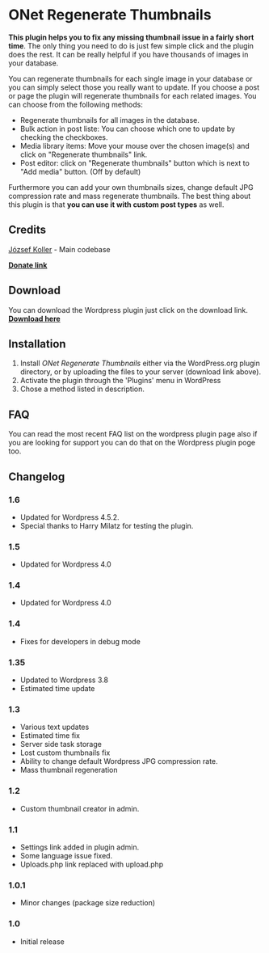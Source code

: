 # ONet Regenerate Thumbnails

**This plugin helps you to fix any missing thumbnail issue in a fairly short time**. The only thing you need to do is just few simple click and the plugin does the rest. It can be really helpful if you have thousands of images in your database.

You can regenerate thumbnails for each single image in your database or you can simply select those you really want to update. If you choose a post or page the plugin will regenerate thumbnails for each related images. You can choose from the following methods:

*   Regenerate thumbnails for all images in the database.
*   Bulk action in post liste: You can choose which one to update by checking the checkboxes.
*   Media library items: Move your mouse over the chosen image(s) and click on "Regenerate thumbnails" link.
*   Post editor: click on "Regenerate thumbnails" button which is next to "Add media" button. (Off by default)

Furthermore you can add your own thumbnails sizes, change default JPG compression rate and mass regenerate thumbnails. The best thing about this plugin is that **you can use it with custom post types** as well. 

## Credits

[József Koller](http://profiles.wordpress.org/orosznyet/) - Main codebase

**[Donate link](http://onetdev.com/repo/onet-regen-thumbnails)**

## Download

You can download the Wordpress plugin just click on the download link. **[Download here](http://wordpress.org/plugins/onet-regenerate-thumbnails/)**

## Installation

1. Install *ONet Regenerate Thumbnails* either via the WordPress.org plugin directory, or by uploading the files to your server (download link above).
2. Activate the plugin through the 'Plugins' menu in WordPress
3. Chose a method listed in description.

## FAQ

You can read the most recent FAQ list on the wordpress plugin page also if you are looking for support you can do that on the Wordpress plugin poge too.

## Changelog

### 1.6
* Updated for Wordpress 4.5.2.
* Special thanks to Harry Milatz for testing the plugin.

### 1.5
* Updated for Wordpress 4.0

### 1.4
* Updated for Wordpress 4.0

### 1.4
* Fixes for developers in debug mode

### 1.35
* Updated to Wordpress 3.8
* Estimated time update

### 1.3
* Various text updates
* Estimated time fix
* Server side task storage
* Lost custom thumbnails fix
* Ability to change default Wordpress JPG compression rate.
* Mass thumbnail regeneration

### 1.2
* Custom thumbnail creator in admin.

### 1.1
* Settings link added in plugin admin.
* Some language issue fixed.
* Uploads.php link replaced with upload.php

### 1.0.1
* Minor changes (package size reduction)

### 1.0
* Initial release